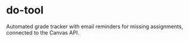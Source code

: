# do-tool
Automated grade tracker with email reminders for missing assignments, connected to the Canvas API.

